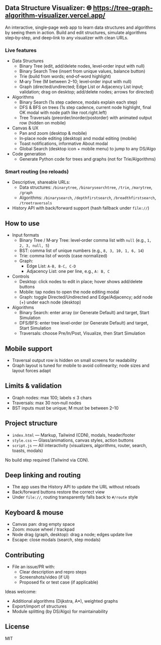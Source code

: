 ## Data Structure Visualizer: 🌐 https://tree-graph-algorithm-visualizer.vercel.app/

An interactive, single‑page web app to learn data structures and algorithms by seeing them in action. Build and edit structures, simulate algorithms step‑by‑step, and deep‑link to any visualizer with clean URLs.

### Live features
- Data Structures
  - Binary Tree (edit, add/delete nodes, level‑order input with null)
  - Binary Search Tree (insert from unique values, balance button)
  - Trie (build from words; end‑of‑word highlight)
  - M‑ary Tree (M between 2–10; level‑order input with null)
  - Graph (directed/undirected; Edge List or Adjacency List input; validation; drag on desktop; add/delete nodes; arrows for directed)
- Algorithms
  - Binary Search (1s step cadence, modals explain each step)
  - DFS & BFS on trees (1s step cadence, current node highlight, final OK modal with node path like root.right.left)
  - Tree Traversals (preorder/inorder/postorder) with animated output row (hidden on mobile)
- Canvas & UX
  - Pan and zoom (desktop & mobile)
  - In‑place node editing (desktop) and modal editing (mobile)
  - Toast notifications, informative About modal
  - Global Search (desktop icon + mobile menu) to jump to any DS/Algo
- Code generation
  - Generate Python code for trees and graphs (not for Trie/Algorithms)

### Smart routing (no reloads)
- Descriptive, shareable URLs:
  - Data structures: `/binarytree`, `/binarysearchtree`, `/trie`, `/marytree`, `/graph`
  - Algorithms: `/binarysearch`, `/depthfirstsearch`, `/breadthfirstsearch`, `/treetraversals`
- History API with back/forward support (hash fallback under `file://`)

## How to use

- Input formats
  - Binary Tree / M‑ary Tree: level‑order comma list with `null` (e.g., `1, 2, 3, null, 5`)
  - BST: comma list of unique numbers (e.g., `8, 3, 10, 1, 6, 14`)
  - Trie: comma list of words (case normalized)
  - Graph:
    - Edge List: `A-B, B-C, C-D`
    - Adjacency List: one per line, e.g., `A: B, C`
- Controls
  - Desktop: click nodes to edit in place; hover shows add/delete buttons
  - Mobile: tap nodes to open the node editing modal
  - Graph: toggle Directed/Undirected and Edge/Adjacency; add node (+) under each node (desktop)
- Algorithms
  - Binary Search: enter array (or Generate Default) and target, Start Simulation
  - DFS/BFS: enter tree level‑order (or Generate Default) and target, Start Simulation
  - Traversals: choose Pre/In/Post, Visualize, then Start Simulation

## Mobile support
- Traversal output row is hidden on small screens for readability
- Graph layout is tuned for mobile to avoid collinearity; node sizes and layout forces adapt

## Limits & validation
- Graph nodes: max 100; labels ≤ 3 chars
- Traversals: max 30 non‑null nodes
- BST inputs must be unique; M must be between 2–10

## Project structure

- `index.html` — Markup, Tailwind (CDN), modals, header/footer
- `style.css` — Glass/animations, canvas styles, action buttons
- `script.js` — All interactivity (visualizers, algorithms, router, search, toasts, modals)

No build step required (Tailwind via CDN).

## Deep linking and routing

- The app uses the History API to update the URL without reloads
- Back/forward buttons restore the correct view
- Under `file://`, routing transparently falls back to `#/route` style

## Keyboard & mouse

- Canvas pan: drag empty space
- Zoom: mouse wheel / trackpad
- Node drag (graph, desktop): drag a node; edges update live
- Escape: close modals (search, step modals)

## Contributing

- File an issue/PR with:
  - Clear description and repro steps
  - Screenshots/video (if UI)
  - Proposed fix or test case (if applicable)

Ideas welcome:
- Additional algorithms (Dijkstra, A*), weighted graphs
- Export/import of structures
- Module splitting (by DS/Algo) for maintainability

## License

MIT
